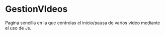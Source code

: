 # GestionVIdeos
Pagina sencilla en la que controlas el inicio/pausa de varios video mediante el uso de Js.
